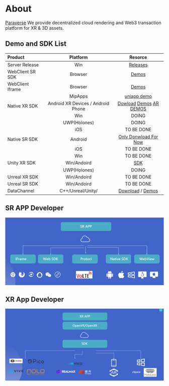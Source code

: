 # About

[Paraverse](https://www.paraverse.cc/) We provide decentralized cloud rendering and Web3 transaction platform for XR & 3D assets.

## Demo and SDK List

| Product | Platform | Resorce |
| :-----| :----: | :----: |
| Server Release | Win | [Releases](https://github.com/pingxingyun/LarkXR3.1/releases) |
| WebClient SR SDK | Browser | [Demos](https://github.com/pingxingyun/lark_sr_websdk_demos) |
| WebClient Iframe | Browser | [Demos](https://github.com/pingxingyun/larkwebclient-iframe-demos) |
| | MipApps | [uniapp demo](https://github.com/pingxingyun/uniapp_demo) |
| Native XR SDK | Android XR Devices / Android Phone | [Dowload](https://github.com/pingxingyun/larkxr_native_android_app/releases/) [Demos](https://github.com/pingxingyun/larkxr_native_android_app) [AR DEMOS](https://github.com/pingxingyun/larkar_demos) |
|| Win | DOING |
|| UWP(Holones) | DOING |
|| iOS | TO BE DONE |
| Native SR SDK | Android | [Only Donwload For Now](https://www.pingxingyun.com/devCenter.html) |
| | iOS |  TO BE DONE |
| | Win |  TO BE DONE |
| Unity XR SDK | Win/Andoird | [SDK](https://github.com/pingxingyun/lark_xr_unity3d_client_plugin) |
| | UWP(Holones) |  DOING |
| Unreal XR SDK | Win/Andoird  | TO BE DONE |
| Unreal SR SDK | Win/Andoird  | TO BE DONE |
| DataChannel | C++/Unreal/Unity/ | [Download](https://www.pingxingyun.com/devCenter.html) / [Demos](https://github.com/pingxingyun/lark_xr_unity3d_demos) |

## SR APP Developer

![](images/sr.png)

## XR App Developer

![](images/xr.png)